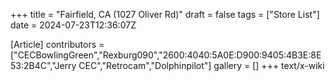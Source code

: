 +++
title = "Fairfield, CA (1027 Oliver Rd)"
draft = false
tags = ["Store List"]
date = 2024-07-23T12:36:07Z

[Article]
contributors = ["CECBowlingGreen","Rexburg090","2600:4040:5A0E:D900:9405:4B3E:8E53:2B4C","Jerry CEC","Retrocam","Dolphinpilot"]
gallery = []
+++
text/x-wiki